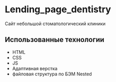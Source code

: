 # Lending_page_dentistry
Сайт небольшой стоматологический клиники


## Использованные технологии
* HTML
* CSS
* JS
* Адаптивная верстка 
* файловая структура по БЭМ Nested